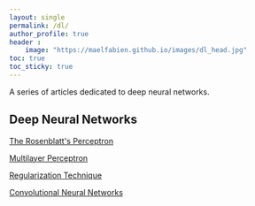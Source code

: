 ```yaml
---
layout: single
permalink: /dl/
author_profile: true
header :
    image: "https://maelfabien.github.io/images/dl_head.jpg"
toc: true
toc_sticky: true
---
```


A series of articles dedicated to deep neural networks.

## Deep Neural Networks

[The Rosenblatt's Perceptron](https://maelfabien.github.io/deeplearning/Perceptron/)

[Multilayer Perceptron](https://maelfabien.github.io/deeplearning/mlp/)

[Regularization Technique](https://maelfabien.github.io/deeplearning/regu/)

[Convolutional Neural Networks](https://maelfabien.github.io/deeplearning/cnn/)

